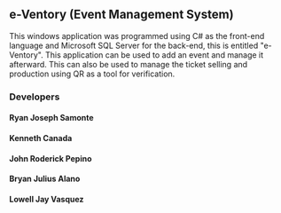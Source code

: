 ## e-Ventory (Event Management System)

This windows application was programmed using C# as the front-end language and Microsoft SQL Server for the back-end, this is entitled "e-Ventory". This application can be used to add an event and manage it afterward. This can also be used to manage the ticket selling and production using QR as a tool for verification.

### Developers

#### Ryan Joseph Samonte
#### Kenneth Canada
#### John Roderick Pepino
#### Bryan Julius Alano
#### Lowell Jay Vasquez
